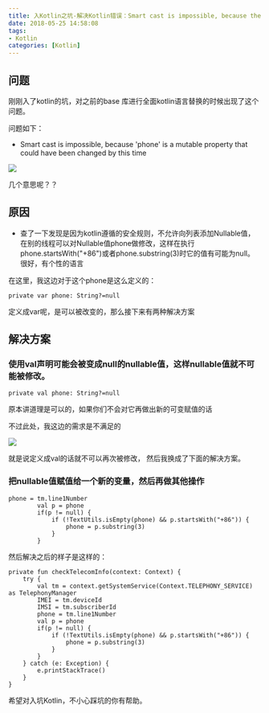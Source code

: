 ```yaml
---
title: 入Kotlin之坑-解决Kotlin错误：Smart cast is impossible, because the property could have been changed by th...
date: 2018-05-25 14:58:08
tags:
- Kotlin
categories: [Kotlin]
---
```


## 问题

刚刚入了kotlin的坑，对之前的base 库进行全面kotlin语言替换的时候出现了这个问题。

问题如下：

* Smart cast is impossible, because 'phone' is a mutable property that could have been changed by this time

![](https://upload-images.jianshu.io/upload_images/1297077-57e13e5471990637.png?imageMogr2/auto-orient/strip%7CimageView2/2/w/700)

几个意思呢？？

## 原因

* 查了一下发现是因为kotlin遵循的安全规则，不允许向列表添加Nullable值，在别的线程可以对Nullable值phone做修改，这样在执行phone.startsWith("+86")或者phone.substring(3)时它的值有可能为null。
很好，有个性的语言

在这里，我这边对于这个phone是这么定义的：

```
private var phone: String?=null
```

定义成var呢，是可以被改变的，那么接下来有两种解决方案

## 解决方案

### 使用val声明可能会被变成null的nullable值，这样nullable值就不可能被修改。

```
private val phone: String?=null
```

原本讲道理是可以的，如果你们不会对它再做出新的可变赋值的话

不过此处，我这边的需求是不满足的

![](https://upload-images.jianshu.io/upload_images/1297077-14c5da7345e04854.png?imageMogr2/auto-orient/strip%7CimageView2/2/w/356)

就是说定义成val的话就不可以再次被修改， 然后我换成了下面的解决方案。

### 把nullable值赋值给一个新的变量，然后再做其他操作

```
phone = tm.line1Number
        val p = phone
        if(p != null) {
            if (!TextUtils.isEmpty(phone) && p.startsWith("+86")) {
                phone = p.substring(3)
            }
        }
```
然后解决之后的样子是这样的：

```
private fun checkTelecomInfo(context: Context) {
    try {
        val tm = context.getSystemService(Context.TELEPHONY_SERVICE) as TelephonyManager
        IMEI = tm.deviceId
        IMSI = tm.subscriberId
        phone = tm.line1Number
        val p = phone
        if(p != null) {
            if (!TextUtils.isEmpty(phone) && p.startsWith("+86")) {
                phone = p.substring(3)
            }
        }
    } catch (e: Exception) {
        e.printStackTrace()
    }
}
```

希望对入坑Kotlin，不小心踩坑的你有帮助。
